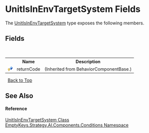 # UnitIsInEnvTargetSystem Fields
 

The <a href="T_EmptyKeys_Strategy_AI_Components_Conditions_UnitIsInEnvTargetSystem">UnitIsInEnvTargetSystem</a> type exposes the following members.


## Fields
&nbsp;<table><tr><th></th><th>Name</th><th>Description</th></tr><tr><td>![Protected field](media/protfield.gif "Protected field")</td><td>returnCode</td><td> (Inherited from BehaviorComponentBase.)</td></tr></table>&nbsp;
<a href="#unitisinenvtargetsystem-fields">Back to Top</a>

## See Also


#### Reference
<a href="T_EmptyKeys_Strategy_AI_Components_Conditions_UnitIsInEnvTargetSystem">UnitIsInEnvTargetSystem Class</a><br /><a href="N_EmptyKeys_Strategy_AI_Components_Conditions">EmptyKeys.Strategy.AI.Components.Conditions Namespace</a><br />